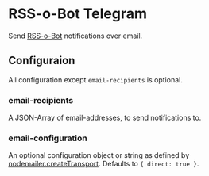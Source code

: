 # RSS-o-Bot Telegram

Send [RSS-o-Bot](https://github.com/Kriegslustig/rss-o-bot) notifications over email.

## Configuraion

All configuration except `email-recipients` is optional.

### email-recipients
A JSON-Array of email-addresses, to send notifications to.

### email-configuration
An optional configuration object or string as defined by [nodemailer.createTransport](https://github.com/nodemailer/nodemailer). Defaults to `{ direct: true }`.

